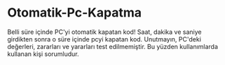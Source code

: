 # Otomatik-Pc-Kapatma
Belli süre içinde PC'yi otomatik kapatan kod!
Saat, dakika ve saniye girdikten sonra o süre içinde pcyi kapatan kod.
Unutmayın, PC'deki değerleri, zararları ve yararları test edilmemiştir.
Bu yüzden kullanımlarda kullanan kişi sorumludur.
